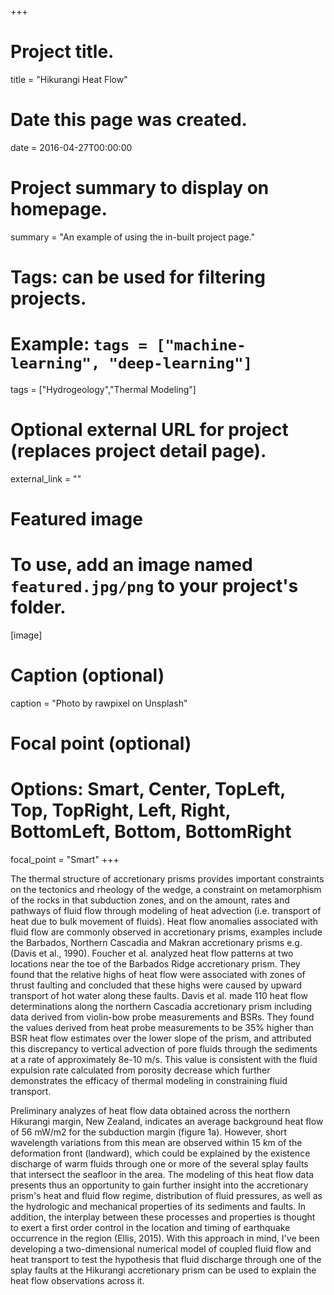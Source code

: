 +++
# Project title.
title = "Hikurangi Heat Flow"

# Date this page was created.
date = 2016-04-27T00:00:00

# Project summary to display on homepage.
summary = "An example of using the in-built project page."

# Tags: can be used for filtering projects.
# Example: `tags = ["machine-learning", "deep-learning"]`
tags = ["Hydrogeology","Thermal Modeling"]

# Optional external URL for project (replaces project detail page).
external_link = ""

# Featured image
# To use, add an image named `featured.jpg/png` to your project's folder. 
[image]
  # Caption (optional)
  caption = "Photo by rawpixel on Unsplash"
  
  # Focal point (optional)
  # Options: Smart, Center, TopLeft, Top, TopRight, Left, Right, BottomLeft, Bottom, BottomRight
  focal_point = "Smart"
+++

The thermal structure of accretionary prisms provides important constraints on the tectonics and rheology of the wedge, a constraint on metamorphism of the rocks in that subduction zones, and on the amount, rates and pathways of fluid flow through modeling of heat advection (i.e. transport of heat due to bulk movement of fluids). Heat flow anomalies associated with fluid flow are commonly observed in accretionary prisms, examples include the Barbados, Northern Cascadia and Makran accretionary prisms e.g. (Davis et al., 1990). Foucher et al. analyzed heat flow patterns at two locations near the toe of the Barbados Ridge accretionary prism. They found that the relative highs of heat flow were associated with zones of thrust faulting and concluded that these highs were caused by upward transport of hot water along these faults. Davis et al. made 110 heat flow determinations along the northern Cascadia accretionary prism including data derived from violin-bow probe measurements and BSRs. They found the values derived from heat probe measurements to be 35% higher than BSR heat flow estimates over the lower slope of the prism, and attributed this discrepancy to vertical advection of pore fluids through the sediments at a rate of approximately 8e-10 m/s. This value is consistent with the fluid expulsion rate calculated from porosity decrease which further demonstrates the efficacy of thermal modeling in constraining fluid transport.  

Preliminary analyzes of heat flow data obtained across the northern Hikurangi margin, New Zealand, indicates an average background heat flow of 56 mW/m2 for the subduction margin (figure 1a). However, short wavelength variations from this mean are observed within 15 km of the deformation front (landward), which could be explained by the existence discharge of warm fluids through one or more of the several splay faults that intersect the seafloor in the area. The modeling of this heat flow data presents thus an opportunity to gain further insight into the accretionary prism's heat and fluid flow regime, distribution of fluid pressures, as well as the hydrologic and mechanical properties of its sediments and faults. In addition, the interplay between these processes and properties is thought to exert a first order control in the location and timing of earthquake occurrence in the region (Ellis, 2015). With this approach in mind, I've been developing a two-dimensional numerical model of coupled fluid flow and heat transport to test the hypothesis that fluid discharge through one of the splay faults at the Hikurangi accretionary prism can be used to explain the heat flow observations across it.
